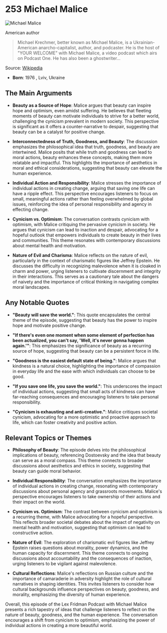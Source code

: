 # 253 Michael Malice


![Michael Malice](https://encrypted-tbn0.gstatic.com/images?q=tbn:ANd9GcTm_GZS11mkiMOvcjkO6bRyKPYwyBBiVWPfd8w2Mog&s=0)

American author

> Michael Krechmer, better known as Michael Malice, is a Ukrainian-American anarcho-capitalist, author, and podcaster. He is the host of "YOUR WELCOME" with Michael Malice, a video podcast which airs on Podcast One. He has also been a ghostwriter...

Source: [Wikipedia](https://en.wikipedia.org/wiki/Michael_Malice)

- **Born**: 1976 , Lviv, Ukraine


## The Main Arguments

- **Beauty as a Source of Hope**: Malice argues that beauty can inspire hope and optimism, even amidst suffering. He believes that fleeting moments of beauty can motivate individuals to strive for a better world, challenging the cynicism prevalent in modern society. This perspective is significant as it offers a counter-narrative to despair, suggesting that beauty can be a catalyst for positive change.

- **Interconnectedness of Truth, Goodness, and Beauty**: The discussion emphasizes the philosophical idea that truth, goodness, and beauty are intertwined. Malice posits that while truth and goodness can lead to moral actions, beauty enhances these concepts, making them more relatable and impactful. This highlights the importance of aesthetics in moral and ethical considerations, suggesting that beauty can elevate the human experience.

- **Individual Action and Responsibility**: Malice stresses the importance of individual actions in creating change, arguing that saving one life can have a ripple effect. This perspective encourages listeners to focus on small, meaningful actions rather than feeling overwhelmed by global issues, reinforcing the idea of personal responsibility and agency in effecting change.

- **Cynicism vs. Optimism**: The conversation contrasts cynicism with optimism, with Malice critiquing the pervasive cynicism in society. He argues that cynicism can lead to inaction and despair, advocating for a hopeful outlook that empowers individuals to create beauty in their lives and communities. This theme resonates with contemporary discussions about mental health and motivation.

- **Nature of Evil and Charisma**: Malice reflects on the nature of evil, particularly in the context of charismatic figures like Jeffrey Epstein. He discusses the difficulty in recognizing malevolence when it is cloaked in charm and power, urging listeners to cultivate discernment and integrity in their interactions. This serves as a cautionary tale about the dangers of naivety and the importance of critical thinking in navigating complex moral landscapes.

## Any Notable Quotes

- **"Beauty will save the world."**: This quote encapsulates the central theme of the episode, suggesting that beauty has the power to inspire hope and motivate positive change.

- **"If there's even one moment when some element of perfection has been actualized, you can't say, 'Well, it's never gonna happen again.'"**: This emphasizes the significance of beauty as a recurring source of hope, suggesting that beauty can be a persistent force in life.

- **"Goodness is the easiest default state of being."**: Malice argues that kindness is a natural choice, highlighting the importance of compassion in everyday life and the ease with which individuals can choose to be good.

- **"If you save one life, you save the world."**: This underscores the impact of individual actions, suggesting that small acts of kindness can have far-reaching consequences and encouraging listeners to take personal responsibility.

- **"Cynicism is exhausting and anti-creative."**: Malice critiques societal cynicism, advocating for a more optimistic and proactive approach to life, which can foster creativity and positive action.

## Relevant Topics or Themes

- **Philosophy of Beauty**: The episode delves into the philosophical implications of beauty, referencing Dostoevsky and the idea that beauty can serve as a moral compass. This theme connects to broader discussions about aesthetics and ethics in society, suggesting that beauty can guide moral behavior.

- **Individual Responsibility**: The conversation emphasizes the importance of individual actions in creating change, resonating with contemporary discussions about personal agency and grassroots movements. Malice's perspective encourages listeners to take ownership of their actions and their impact on the world.

- **Cynicism vs. Optimism**: The contrast between cynicism and optimism is a recurring theme, with Malice advocating for a hopeful perspective. This reflects broader societal debates about the impact of negativity on mental health and motivation, suggesting that optimism can lead to constructive action.

- **Nature of Evil**: The exploration of charismatic evil figures like Jeffrey Epstein raises questions about morality, power dynamics, and the human capacity for discernment. This theme connects to ongoing discussions about accountability and the consequences of inaction, urging listeners to be vigilant against malevolence.

- **Cultural Reflections**: Malice's reflections on Russian culture and the importance of camaraderie in adversity highlight the role of cultural narratives in shaping identities. This invites listeners to consider how cultural backgrounds influence perspectives on beauty, goodness, and morality, emphasizing the diversity of human experience.

Overall, this episode of the Lex Fridman Podcast with Michael Malice presents a rich tapestry of ideas that challenge listeners to reflect on the nature of beauty, goodness, and the human experience. The conversation encourages a shift from cynicism to optimism, emphasizing the power of individual actions in creating a more beautiful world.